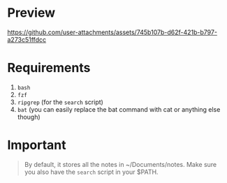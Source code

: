 # Preview
https://github.com/user-attachments/assets/745b107b-d62f-421b-b797-a273c51ffdcc

# Requirements
1. `bash`
2. `fzf`
3. `ripgrep` (for the `search` script)
4. `bat` (you can easily replace the bat command with cat or anything else though)

# Important
> By default, it stores all the notes in ~/Documents/notes.
> Make sure you also have the `search` script in your $PATH.
